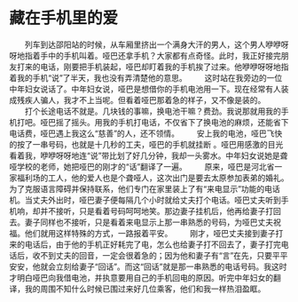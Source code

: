 # 藏在手机里的爱
　　列车到达邵阳站的时候，从车厢里挤出一个满身大汗的男人，这个男人咿咿呀呀地指着手中的手机叫着。哑巴还拿手机？大家都有点奇怪。此时，我正好接完朋友打来的电话，刚要把手机装起，哑巴却盯着我的手机挨了过来。他咿咿呀呀地指着我的手机“说”了半天，我也没有弄清楚他的意思。  　　这时站在我旁边的一位中年妇女说话了。中年妇女说，哑巴是想借你的手机电池用一下。现在经常有人装成残疾人骗人，我才不上当呢。但看着哑巴那着急的样子，又不像是装的。  　　打个长途电话不就是。几块钱的事嘛，换电池干嘛？费劲。我说那就用我的手机打吧。哑巴摇了摇头。用我的手机打电话，不仅省下了换电池的麻烦，还能省下电话费，哑巴遇上我这么“慈善”的人，还不领情。  　　安上我的电池，哑巴飞快的按了一串号码，也就是十几秒的工夫，哑巴的手机就挂断  。哑巴用感激的目光看着我，咿咿呀呀地连“说”带比划了好几分钟，我却一头雾水。中年妇女说她是聋哑学校的老师，她把哑巴的刚才的“话”翻译了一遍。  　　原来，哑巴是河北省一家福利场的工人，他的爱人也是个聋哑人，这次出门是要去太原参加表弟的婚礼。为了克服语言障碍并保持联系，他们专门在家里装上了有“来电显示”功能的电话机。当丈夫外出时，哑巴妻子便每隔几个小时就给丈夫打个电话。哑巴丈夫听到手机响，却并不接听，只是看着号码呵呵地笑。那边妻子挂机后，他再给妻子打回去。妻子同样也不接听，只是看着来电显示上那一串熟悉的号码，为哑巴丈夫祝福。他们就用这样特殊的方式，一路报着平安。  　　刚才，哑巴丈夫接到妻子打来的电话后，由于他的手机正好耗完了电，怎么也给妻子打不回去了，妻子打完电话后，收不到丈夫的回音，一定会很着急的；因为他和妻子有“言”在先，只要平平安安，他就会立刻给妻子“回话”。而这“回话”就是那一串熟悉的电话号码。我这时才明白哑巴向我借电池，并执意要用自己的手机回电的原因。听完中年妇女的翻译，我的周围不知什么时候已围过来好几位乘客，他们和我一样热泪盈眶。
  